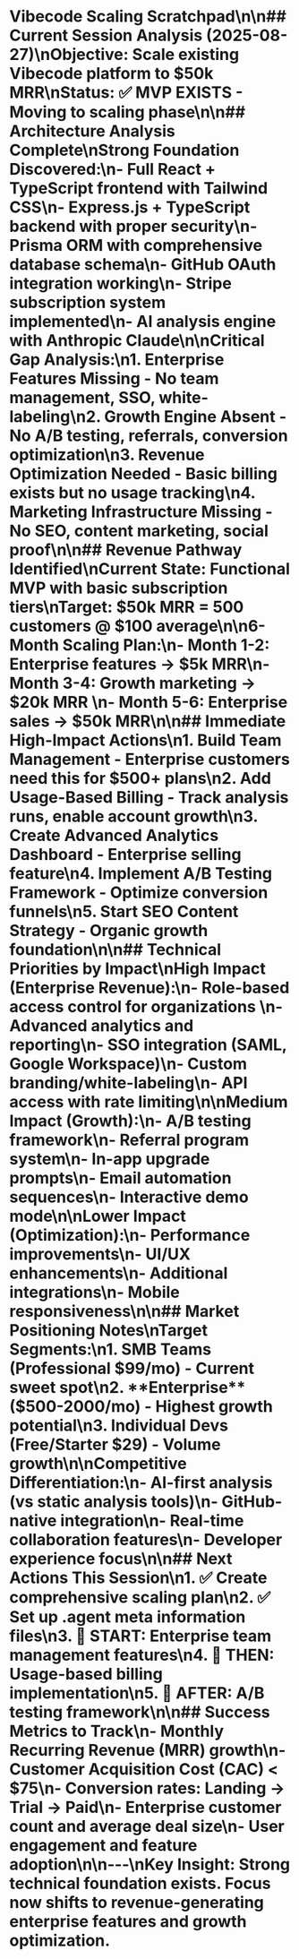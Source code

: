 # Vibecode Scaling Scratchpad\n\n## Current Session Analysis (2025-08-27)\n**Objective**: Scale existing Vibecode platform to $50k MRR\n**Status**: ✅ MVP EXISTS - Moving to scaling phase\n\n## Architecture Analysis Complete\n**Strong Foundation Discovered:**\n- Full React + TypeScript frontend with Tailwind CSS\n- Express.js + TypeScript backend with proper security\n- Prisma ORM with comprehensive database schema\n- GitHub OAuth integration working\n- Stripe subscription system implemented\n- AI analysis engine with Anthropic Claude\n\n**Critical Gap Analysis:**\n1. **Enterprise Features Missing** - No team management, SSO, white-labeling\n2. **Growth Engine Absent** - No A/B testing, referrals, conversion optimization\n3. **Revenue Optimization Needed** - Basic billing exists but no usage tracking\n4. **Marketing Infrastructure Missing** - No SEO, content marketing, social proof\n\n## Revenue Pathway Identified\n**Current State**: Functional MVP with basic subscription tiers\n**Target**: $50k MRR = 500 customers @ $100 average\n\n**6-Month Scaling Plan:**\n- Month 1-2: Enterprise features → $5k MRR\n- Month 3-4: Growth marketing → $20k MRR  \n- Month 5-6: Enterprise sales → $50k MRR\n\n## Immediate High-Impact Actions\n1. **Build Team Management** - Enterprise customers need this for $500+ plans\n2. **Add Usage-Based Billing** - Track analysis runs, enable account growth\n3. **Create Advanced Analytics Dashboard** - Enterprise selling feature\n4. **Implement A/B Testing Framework** - Optimize conversion funnels\n5. **Start SEO Content Strategy** - Organic growth foundation\n\n## Technical Priorities by Impact\n**High Impact (Enterprise Revenue):**\n- Role-based access control for organizations  \n- Advanced analytics and reporting\n- SSO integration (SAML, Google Workspace)\n- Custom branding/white-labeling\n- API access with rate limiting\n\n**Medium Impact (Growth):**\n- A/B testing framework\n- Referral program system\n- In-app upgrade prompts\n- Email automation sequences\n- Interactive demo mode\n\n**Lower Impact (Optimization):**\n- Performance improvements\n- UI/UX enhancements\n- Additional integrations\n- Mobile responsiveness\n\n## Market Positioning Notes\n**Target Segments:**\n1. **SMB Teams** (Professional $99/mo) - Current sweet spot\n2. **Enterprise** ($500-2000/mo) - Highest growth potential\n3. **Individual Devs** (Free/Starter $29) - Volume growth\n\n**Competitive Differentiation:**\n- AI-first analysis (vs static analysis tools)\n- GitHub-native integration\n- Real-time collaboration features\n- Developer experience focus\n\n## Next Actions This Session\n1. ✅ Create comprehensive scaling plan\n2. ✅ Set up .agent meta information files\n3. 🎯 **START**: Enterprise team management features\n4. 🎯 **THEN**: Usage-based billing implementation\n5. 🎯 **AFTER**: A/B testing framework\n\n## Success Metrics to Track\n- Monthly Recurring Revenue (MRR) growth\n- Customer Acquisition Cost (CAC) < $75\n- Conversion rates: Landing → Trial → Paid\n- Enterprise customer count and average deal size\n- User engagement and feature adoption\n\n---\n**Key Insight**: Strong technical foundation exists. Focus now shifts to revenue-generating enterprise features and growth optimization.
